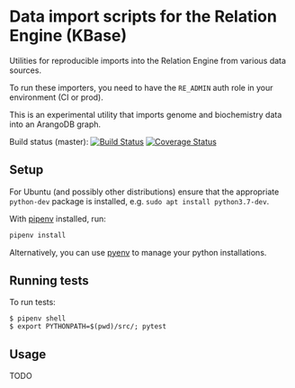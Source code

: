 # Data import scripts for the Relation Engine (KBase)

Utilities for reproducible imports into the Relation Engine from various data sources.

To run these importers, you need to have the `RE_ADMIN` auth role in your environment (CI or prod).

This is an experimental utility that imports genome and biochemistry data into an ArangoDB graph.

Build status (master):
[![Build Status](https://travis-ci.org/kbase/relation_engine_importers.svg?branch=master)](https://travis-ci.org/kbase/relation_engine_importers)
[![Coverage Status](https://coveralls.io/repos/github/kbase/relation_engine_importers/badge.svg)](https://coveralls.io/github/kbase/relation_engine_importers)

## Setup

For Ubuntu (and possibly other distributions) ensure that the appropriate `python-dev` package
is installed, e.g. `sudo apt install python3.7-dev`. 

With [pipenv](https://github.com/pypa/pipenv) installed, run:

```sh
pipenv install
```

Alternatively, you can use [pyenv](https://github.com/pyenv/pyenv) to manage your python
installations.

## Running tests

To run tests:
```
$ pipenv shell
$ export PYTHONPATH=$(pwd)/src/; pytest
```

## Usage

TODO
